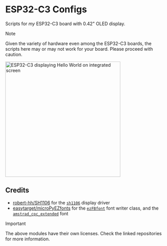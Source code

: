 # ESP32-C3 Configs

Scripts for _my_ ESP32-C3 board with 0.42" OLED display.

> [!NOTE]
> Given the variety of hardware even among the ESP32-C3 boards, the scripts here may or may not work for your board. Please proceed with caution.

<img src="https://github.com/user-attachments/assets/d23b6038-c374-4c32-9ec8-977612186967" width="360" alt="ESP32-C3 displaying Hello World on integrated screen" title="ESP32-C3" />

## Credits

- [robert-hh/SH1106](https://github.com/robert-hh/SH1106) for the [`sh1106`](./lib/sh1106.py) display driver
- [easytarget/microPyEZfonts](https://github.com/easytarget/microPyEZfonts) for the [`ezFBfont`](./lib/ezFBfont.py) font writer class, and the [`amstrad_cpc_extended`](./lib/ezFBfont_amstrad_cpc_extended_ascii_08.py) font

> [!IMPORTANT]
> The above modules have their own licenses. Check the linked repositories for more information.
